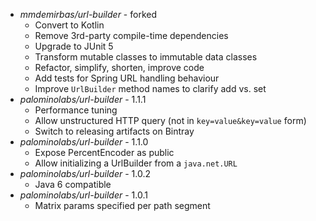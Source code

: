 - _mmdemirbas/url-builder_ - forked
    - Convert to Kotlin
    - Remove 3rd-party compile-time dependencies
    - Upgrade to JUnit 5
    - Transform mutable classes to immutable data classes
    - Refactor, simplify, shorten, improve code
    - Add tests for Spring URL handling behaviour
    - Improve `UrlBuilder` method names to clarify add vs. set
- _palominolabs/url-builder_ - 1.1.1
    - Performance tuning
    - Allow unstructured HTTP query (not in `key=value&key=value` form)
    - Switch to releasing artifacts on Bintray
- _palominolabs/url-builder_ - 1.1.0
    - Expose PercentEncoder as public
    - Allow initializing a UrlBuilder from a `java.net.URL`
- _palominolabs/url-builder_ - 1.0.2
    - Java 6 compatible
- _palominolabs/url-builder_ - 1.0.1
    - Matrix params specified per path segment
